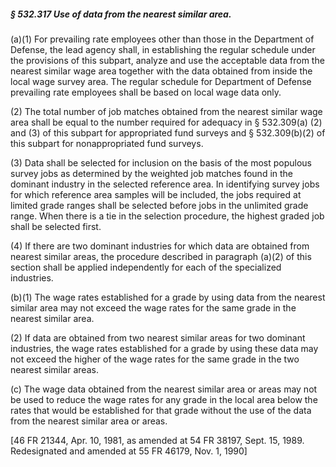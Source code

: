 ##### § 532.317 Use of data from the nearest similar area. #####

(a)(1) For prevailing rate employees other than those in the Department of Defense, the lead agency shall, in establishing the regular schedule under the provisions of this subpart, analyze and use the acceptable data from the nearest similar wage area together with the data obtained from inside the local wage survey area. The regular schedule for Department of Defense prevailing rate employees shall be based on local wage data only.

(2) The total number of job matches obtained from the nearest similar wage area shall be equal to the number required for adequacy in § 532.309(a) (2) and (3) of this subpart for appropriated fund surveys and § 532.309(b)(2) of this subpart for nonappropriated fund surveys.

(3) Data shall be selected for inclusion on the basis of the most populous survey jobs as determined by the weighted job matches found in the dominant industry in the selected reference area. In identifying survey jobs for which reference area samples will be included, the jobs required at limited grade ranges shall be selected before jobs in the unlimited grade range. When there is a tie in the selection procedure, the highest graded job shall be selected first.

(4) If there are two dominant industries for which data are obtained from nearest similar areas, the procedure described in paragraph (a)(2) of this section shall be applied independently for each of the specialized industries.

(b)(1) The wage rates established for a grade by using data from the nearest similar area may not exceed the wage rates for the same grade in the nearest similar area.

(2) If data are obtained from two nearest similar areas for two dominant industries, the wage rates established for a grade by using these data may not exceed the higher of the wage rates for the same grade in the two nearest similar areas.

(c) The wage data obtained from the nearest similar area or areas may not be used to reduce the wage rates for any grade in the local area below the rates that would be established for that grade without the use of the data from the nearest similar area or areas.

[46 FR 21344, Apr. 10, 1981, as amended at 54 FR 38197, Sept. 15, 1989. Redesignated and amended at 55 FR 46179, Nov. 1, 1990]